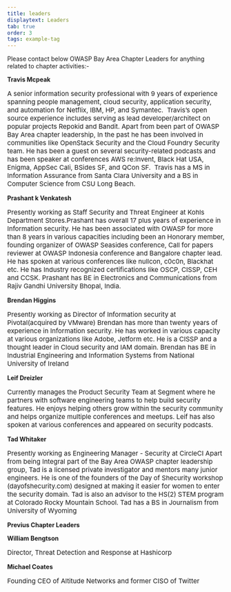 ```yaml
---
title: leaders
displaytext: Leaders
tab: true
order: 3
tags: example-tag
---
```


Please contact below OWASP Bay Area Chapter Leaders for anything related to chapter activities:- 

<p><b>Travis Mcpeak</b></p>
<p style="font-size:15px">
A senior information security professional with 9 years of experience spanning people management, cloud security, application security, and automation for Netflix, IBM, HP, and Symantec. 
Travis’s  open source experience includes serving as lead developer/architect on popular projects Repokid and Bandit. Apart from been part of OWASP Bay Area chapter leadership,  In the past he has been involved in communities like OpenStack Security and the Cloud Foundry Security team. He has been a guest on several security-related podcasts and has been speaker at conferences AWS re:Invent, Black Hat USA, Enigma, AppSec Cali, BSides SF, and QCon SF.  Travis has a MS in Information Assurance from Santa Clara University and a BS in Computer Science from CSU Long Beach. 
</p>
<p><b>Prashant k Venkatesh</b></p>
<p style="font-size:15px">
Presently working as Staff Security and Threat Engineer at Kohls Department Stores.Prashant has overall 17 plus years of experience in Information security. He has been associated with OWASP for more than 8 years in various capacities including been an Honorary member,  founding organizer of OWASP Seasides conference, Call for papers reviewer at OWASP Indonesia conference and Bangalore chapter lead. He has spoken at various conferences like nullcon, c0c0n, Blackhat etc. He has Industry recognized certifications like OSCP, CISSP, CEH and CCSK.
Prashant has BE in Electronics and Communications from Rajiv Gandhi University Bhopal, India.
</p>

<p><b>Brendan Higgins</b></p>
<p style="font-size:15px">
Presently working as Director of Information security at Pivotal(acquired by VMware)
Brendan has more than twenty years of experience in Information security. He has worked in various capacity at various organizations like Adobe, Jetform etc. He is a CISSP and a thought leader in Cloud security and IAM domain.  
Brendan has BE in Industrial Engineering and Information Systems from National University of Ireland
</p>
<p><b>Leif Dreizler</b></p>
<p style="font-size:15px">
Currently manages the Product Security Team at Segment where he partners with software engineering teams to help build security features. He enjoys helping others grow within the security community and helps organize multiple conferences and meetups. Leif has also spoken at various conferences and appeared on security podcasts. </p>
<p><b>Tad Whitaker</b></p>
<p style="font-size:15px">
Presently working as Engineering Manager - Security at CircleCI
Apart from being Integral part of the Bay Area OWASP chapter leadership group, Tad is a licensed private investigator and mentors many junior engineers. He is one of the founders of the Day of Shecurity workshop (dayofshecurity.com) designed at making it easier for women to enter the security domain. Tad is also an advisor to the HS(2) STEM program at Colorado Rocky Mountain School.
Tad has a BS in Journalism from University of Wyoming
</p>


<p><b>Previus Chapter Leaders</b></p>
<p><b>William Bengtson</p></b>
<p style="font-size:15px">
<p style="font-size:15px">
Director, Threat Detection and Response at Hashicorp
</p>
<p><b>Michael Coates</b></p>
<p style="font-size:15px">
Founding CEO of Altitude Networks and former CISO of Twitter
</p>
